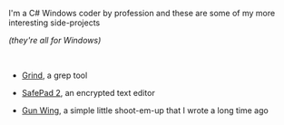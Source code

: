 I'm a C# Windows coder by profession and these are some of my more interesting side-projects

_(they're all for Windows)_

<br/>

- [Grind](grind), a grep tool

- [SafePad 2](safepad2), an encrypted text editor

- [Gun Wing](gunwing), a simple little shoot-em-up that I wrote a long time ago
